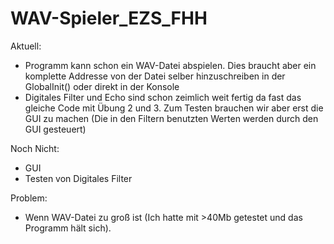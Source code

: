 # WAV-Spieler_EZS_FHH

Aktuell: 
- Programm kann schon ein WAV-Datei abspielen. Dies braucht aber ein komplette Addresse von der Datei selber hinzuschreiben in der GlobalInit() oder direkt in der Konsole
- Digitales Filter und Echo sind schon zeimlich weit fertig da fast das gleiche Code mit Übung 2 und 3. Zum Testen brauchen wir aber erst die GUI zu machen (Die in den Filtern benutzten Werten werden durch den GUI gesteuert)  

Noch Nicht: 
- GUI 
- Testen von Digitales Filter

Problem: 
- Wenn WAV-Datei zu groß ist (Ich hatte mit >40Mb getestet und das Programm hält sich). 

